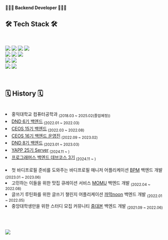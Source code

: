 #### 👩🏻‍💻 Backend Developer 👩🏻‍💻


## 🛠 Tech Stack 🛠
<br>

![](https://img.shields.io/badge/Java-00599C?style=flat-square&logo=Java&logoColor=white) ![](https://img.shields.io/badge/python-3776AB?style=flat&logo=python&logoColor=white) ![](https://img.shields.io/badge/c++-00599C?style=flat&logo=c%2B%2B&logoColor=white) ![](https://img.shields.io/badge/c-A8B9CC?style=flat&logo=C&logoColor=white)
<br>
![](https://img.shields.io/badge/Spring-6DB33F?style=flat&logo=Spring&logoColor=white) ![](https://img.shields.io/badge/SpringBoot-6DB33F?style=flat-square&logo=SpringBoot&logoColor=white) ![](https://img.shields.io/badge/Django-092E20?style=flat&logo=django&logoColor=white)
<br>
![](https://img.shields.io/badge/MySQL-4479A1?style=flat&logo=mysql&logoColor=white) ![](https://img.shields.io/badge/Amaozon_S3-569A31?style=flat&logo=amazons3&logoColor=white)
<br>
![](https://img.shields.io/badge/Amazon_AWS-232F3E?style=flat&logo=amazonaws&logoColor=white) ![](https://img.shields.io/badge/Docker-2496ED?style=flat&logo=Docker&logoColor=white)

<br>


## 🗓 History 🗓
<br>

  <li>홍익대학교 컴퓨터공학과 <sub>(2018.03 ~ 2025.02(졸업예정))</sub></li>
  <li><a href="https://github.com/dnd-side-project">DND 6기 백엔드</a><sub> (2022.01 ~ 2022.03)</sub></li>
  <li><a href="https://github.com/CEOS-Developers">CEOS 15기 백엔드</a><sub> (2022.03 ~ 2022.08)</sub></li>
  <li><a href="https://github.com/CEOS-Developers">CEOS 16기 백엔드 운영진</a><sub> (2022.09 ~ 2023.02)</sub></li>
  <li><a href="https://github.com/dnd-side-project">DND 8기 백엔드</a><sub> (2023.01 ~ 2023.03)</sub></li>
  <li><a href="https://www.yapp.co.kr/">YAPP 25기 Server</a><sub> (2024.11 ~ )</sub></li>
  <li><a href="https://github.com/prgrms-be-devcourse">프로그래머스 백엔드 데브코스 3기</a><sub> (2024.11 ~ )</sub></li>

  <br>
  <li>첫 바디프로필 준비를 도와주는 바디프로필 매니저 어플리케이션 <a href="https://github.com/dnd-side-project/dnd-8th-3-backend">BPM</a> 백엔드 개발 <sub>(2023.01 ~ 2023.06)</sub></li>
  <li>고민하는 이들을 위한 맛집 큐레이션 서비스 <a href="https://github.com/Team-Momu/momu-server">MOMU</a> 백엔드 개발 <sub>(2022.04 ~ 2022.08)</sub></li>
  <li>글쓰기 루틴화를 위한 글쓰기 챌린지 어플리케이션 <a href="https://github.com/dnd-side-project/dnd-6th-2-backend">까막noon</a> 백엔드 개발 <sub>(2022.01 ~ 2022.05)</sub></li>
  <li>중앙대학생만을 위한 스터디 모집 커뮤니티 <a href="https://github.com/caulipse/caulipse-server"> 중대본</a> 백엔드 개발 <sub>(2021.09 ~ 2022.06)</sub></li>


<br><br>

<a href="mailto:yesjjin999@gmail.com"><img src="https://img.shields.io/badge/Gmail-d14836?style=flat-square&logo=Gmail&logoColor=white&link=yesjjin999@gmail.com"/></a>
